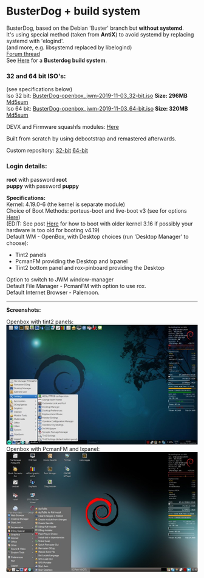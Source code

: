 # BusterDog + build system      
BusterDog, based on the Debian 'Buster' branch but **without systemd**.  
It's using special method (taken from **AntiX**) to avoid systemd by replacing systemd with 'elogind'.  
(and more, e.g. libsystemd replaced by libelogind)      
[Forum thread](http://murga-linux.com/puppy/viewtopic.php?t=117255)     
See [Here](https://debiandog.github.io/MakeLive/Readme-build-busterdog.html) for a **Busterdog build system**.     

### 32 and 64 bit ISO's:        
(see specifications below)             
Iso 32 bit: [BusterDog-openbox_jwm-2019-11-03_32-bit.iso](https://github.com/DebianDog/BusterDog/releases/download/v0.1/BusterDog-openbox_jwm-2019-11-03_32-bit.iso) **Size: 296MB** 
[Md5sum](https://github.com/DebianDog/BusterDog/releases/download/v0.1/BusterDog-openbox_jwm-2019-11-03_32-bit.md5)           
Iso 64 bit: [BusterDog-openbox_jwm-2019-11-03_64-bit.iso](https://github.com/DebianDog/BusterDog/releases/download/v0.1/BusterDog-openbox_jwm-2019-11-03_64-bit.iso) **Size: 320MB** 
[Md5sum](https://github.com/DebianDog/BusterDog/releases/download/v0.1/BusterDog-openbox_jwm-2019-11-03_64-bit.md5)         

DEVX and Firmware squashfs modules: [Here](https://github.com/DebianDog/BusterDog/releases/tag/v0.2)         

Built from scratch by using debootstrap and remastered afterwards.     

Custom repository: [32-bit](https://doglinux.github.io/busterdog/i386/) [64-bit](https://doglinux.github.io/busterdog/amd64/)   

### Login details:
**root** with password **root**    
**puppy** with password **puppy**

**Specifications:**          
Kernel: 4.19.0-6 (the kernel is separate module)         
Choice of Boot Methods: porteus-boot and live-boot v3 (see for options [Here](https://github.com/DebianDog/BusterDog/raw/master/Examples-boot-codes.txt))  
(EDIT: See post [Here](http://murga-linux.com/puppy/viewtopic.php?p=1015160#1015160) for how to boot with older kernel 3.16 if possibly your hardware is too old for booting v4.19)  
Default WM - OpenBox, with Desktop choices (run 'Desktop Manager' to choose):  
- Tint2 panels    
- PcmanFM providing the Desktop and lxpanel    
- Tint2 bottom panel and rox-pinboard providing the Desktop

Option to switch to JWM window-manager                  
Default File Manager - PcmanFM with option to use rox.        
Default Internet Browser - Palemoon.   

---      
 
**Screenshots:**   
  
Openbox with tint2 panels:         
![SCREENSHOT](https://github.com/DebianDog/BusterDog/raw/master/busterdog1.jpg)        
Openbox with PcmanFM and lxpanel:       
![SCREENSHOT](https://github.com/DebianDog/BusterDog/raw/master/busterdog2.jpg)         
     
